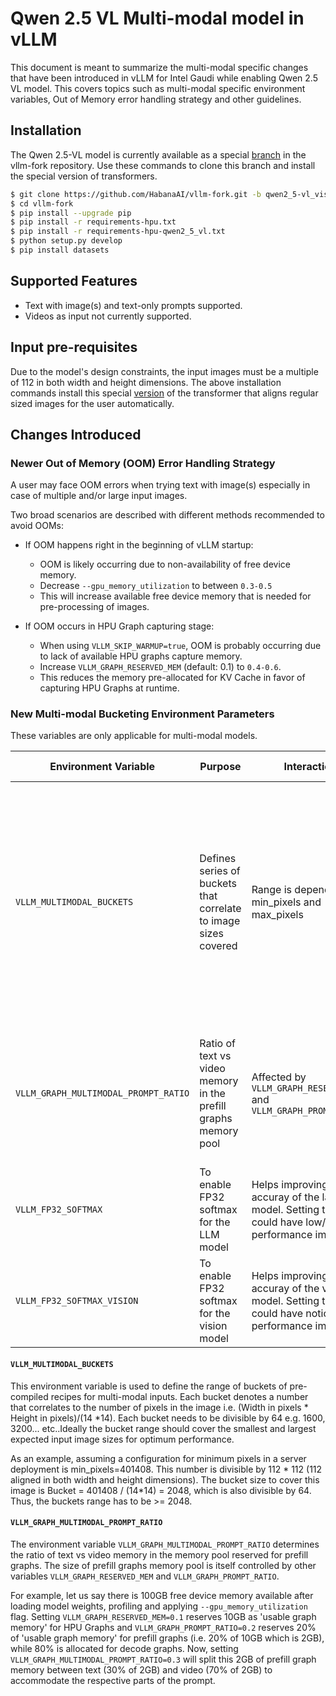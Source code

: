 # Qwen 2.5 VL Multi-modal model in vLLM
This document is meant to summarize the multi-modal specific changes that have been introduced in vLLM for Intel Gaudi while enabling Qwen 2.5 VL model. This covers topics such as multi-modal specific environment variables, Out of Memory error handling strategy and other guidelines.

## Installation
The Qwen 2.5-VL model is currently available as a special [branch](https://github.com/HabanaAI/vllm-fork/pull/1109/files) in the vllm-fork repository. Use these commands to clone this branch and install the special version of transformers.

```bash
$ git clone https://github.com/HabanaAI/vllm-fork.git -b qwen2_5-vl_visionTransformer_merging
$ cd vllm-fork
$ pip install --upgrade pip
$ pip install -r requirements-hpu.txt
$ pip install -r requirements-hpu-qwen2_5_vl.txt
$ python setup.py develop
$ pip install datasets
```

## Supported Features
- Text with image(s) and text-only prompts supported.
- Videos as input not currently supported.

## Input pre-requisites
Due to the model's design constraints, the input images must be a multiple of 112 in both width and height dimensions. The above installation commands install this special [version](https://github.com/HabanaAI/vllm-fork/blob/qwen2_5-vl_visionTransformer_merging/requirements-hpu-qwen2_5_vl.txt#L1) of the transformer that aligns regular sized images for the user automatically.

## Changes Introduced

### Newer Out of Memory (OOM) Error Handling Strategy
A user may face OOM errors when trying text with image(s) especially in case of multiple and/or large input images.

Two broad scenarios are described with different methods recommended to avoid OOMs:

- If OOM happens right in the beginning of vLLM startup:
  - OOM is likely occurring due to non-availability of free device memory. 
  - Decrease `--gpu_memory_utilization` to between `0.3-0.5`
  - This will increase available free device memory that is needed for pre-processing of images.

- If OOM occurs in HPU Graph capturing stage:
  - When using `VLLM_SKIP_WARMUP=true`, OOM is probably occurring due to lack of available HPU graphs capture memory.
  - Increase `VLLM_GRAPH_RESERVED_MEM` (default: 0.1) to `0.4-0.6`.
  - This reduces the memory pre-allocated for KV Cache in favor of capturing HPU Graphs at runtime.


### New Multi-modal Bucketing Environment Parameters
These variables are only applicable for multi-modal models.

| Environment Variable                 | Purpose                                                         | Interaction                                                                                                         | Impact                                                                                                                                                                                                 | Default Value                             |
| ------------------------------------ | --------------------------------------------------------------- | ------------------------------------------------------------------------------------------------------------------- | ------------------------------------------------------------------------------------------------------------------------------------------------------------------------------------------------------ | ----------------------------------------- |
| `VLLM_MULTIMODAL_BUCKETS`            | Defines series of buckets that correlate to image sizes covered | Range is dependent on min_pixels and max_pixels                                                                     | Longer sequence means more coverage for different images and reduced recompilations at runtime but slower warmups. Smaller sequence mean faster warmups but potentially more recompilations at runtime | 1600, 3136, 4096, 6400, 7744, 9216, 12544 |
| `VLLM_GRAPH_MULTIMODAL_PROMPT_RATIO` | Ratio of text vs video memory in the prefill graphs memory pool | Affected by `VLLM_GRAPH_RESERVED_MEM` and `VLLM_GRAPH_PROMPT_RATIO`                                                 | Higher values skew the prefill graphs memory in favor of text part of the prompt suitable when fewer images and more text and vice versa                                                               | 0.3                                       |
| `VLLM_FP32_SOFTMAX`                  | To enable FP32 softmax for the LLM model                        | Helps improving the accuray of the langugae model. Setting this to `=1` could have low/marginal performance impact. | `=0`                                                                                                                                                                                                   |
| `VLLM_FP32_SOFTMAX_VISION`           | To enable FP32 softmax for the vision model                     | Helps improving the accuray of the vision model. Setting this to `=1` could have noticable performance impact.      | `=0`                                                                                                                                                                                                   |


#### `VLLM_MULTIMODAL_BUCKETS`
This environment variable is used to define the range of buckets of pre-compiled recipes for multi-modal inputs. Each bucket denotes a number that correlates to the number of pixels in the image i.e. (Width in pixels * Height in pixels)/(14 *14). Each bucket needs to be divisible by 64 e.g. 1600, 3200... etc..Ideally the bucket range should cover the smallest and largest expected input image sizes for optimum performance.

As an example, assuming a configuration for minimum pixels in a server deployment is min_pixels=401408. This number is divisible by 112 * 112 (112 aligned in both width and height dimensions). The bucket size to cover this image is Bucket = 401408 / (14*14) = 2048, which is also divisible by 64. Thus, the buckets range has to be >= 2048.

#### `VLLM_GRAPH_MULTIMODAL_PROMPT_RATIO`
The environment variable `VLLM_GRAPH_MULTIMODAL_PROMPT_RATIO` determines the ratio of text vs video memory in the memory pool reserved for prefill graphs. The size of prefill graphs memory pool is itself controlled by other variables `VLLM_GRAPH_RESERVED_MEM` and `VLLM_GRAPH_PROMPT_RATIO`.

For example, let us say there is 100GB free device memory available after loading model weights, profiling and applying `--gpu_memory_utilization` flag. Setting `VLLM_GRAPH_RESERVED_MEM=0.1` reserves 10GB as 'usable graph memory' for HPU Graphs and `VLLM_GRAPH_PROMPT_RATIO=0.2` reserves 20% of 'usable graph memory' for prefill graphs (i.e. 20% of 10GB which is 2GB), while 80% is allocated for decode graphs. Now, setting `VLLM_GRAPH_MULTIMODAL_PROMPT_RATIO=0.3` will split this 2GB of prefill graph memory between text (30% of 2GB) and video (70% of 2GB) to accommodate the respective parts of the prompt.